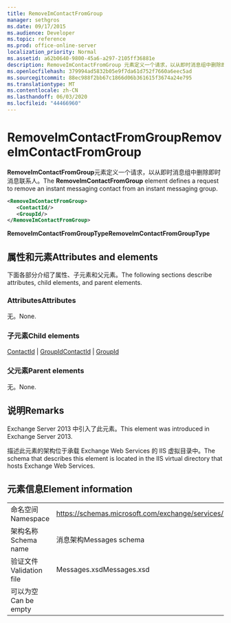 ```yaml
---
title: RemoveImContactFromGroup
manager: sethgros
ms.date: 09/17/2015
ms.audience: Developer
ms.topic: reference
ms.prod: office-online-server
localization_priority: Normal
ms.assetid: a62b0640-9800-45a6-a297-2105ff36881e
description: RemoveImContactFromGroup 元素定义一个请求，以从即时消息组中删除即时消息联系人。
ms.openlocfilehash: 379994ad5832b05e9f7da61d752f7660a6eec5ad
ms.sourcegitcommit: 88ec988f2bb67c1866d06b361615f3674a24e795
ms.translationtype: MT
ms.contentlocale: zh-CN
ms.lasthandoff: 06/03/2020
ms.locfileid: "44466960"
---
```

# <a name="removeimcontactfromgroup"></a><span data-ttu-id="bab1a-103">RemoveImContactFromGroup</span><span class="sxs-lookup"><span data-stu-id="bab1a-103">RemoveImContactFromGroup</span></span>

<span data-ttu-id="bab1a-104">**RemoveImContactFromGroup**元素定义一个请求，以从即时消息组中删除即时消息联系人。</span><span class="sxs-lookup"><span data-stu-id="bab1a-104">The **RemoveImContactFromGroup** element defines a request to remove an instant messaging contact from an instant messaging group.</span></span> 
  
```XML
<RemoveImContactFromGroup>
   <ContactId/>
   <GroupId/>
</RemoveImContactFromGroup>
```

 <span data-ttu-id="bab1a-105">**RemoveImContactFromGroupType**</span><span class="sxs-lookup"><span data-stu-id="bab1a-105">**RemoveImContactFromGroupType**</span></span>
## <a name="attributes-and-elements"></a><span data-ttu-id="bab1a-106">属性和元素</span><span class="sxs-lookup"><span data-stu-id="bab1a-106">Attributes and elements</span></span>

<span data-ttu-id="bab1a-107">下面各部分介绍了属性、子元素和父元素。</span><span class="sxs-lookup"><span data-stu-id="bab1a-107">The following sections describe attributes, child elements, and parent elements.</span></span>
  
### <a name="attributes"></a><span data-ttu-id="bab1a-108">Attributes</span><span class="sxs-lookup"><span data-stu-id="bab1a-108">Attributes</span></span>

<span data-ttu-id="bab1a-109">无。</span><span class="sxs-lookup"><span data-stu-id="bab1a-109">None.</span></span>
  
### <a name="child-elements"></a><span data-ttu-id="bab1a-110">子元素</span><span class="sxs-lookup"><span data-stu-id="bab1a-110">Child elements</span></span>

<span data-ttu-id="bab1a-111">[ContactId](contactid.md)  | [GroupId](groupid.md)</span><span class="sxs-lookup"><span data-stu-id="bab1a-111">[ContactId](contactid.md) | [GroupId](groupid.md)</span></span>
  
### <a name="parent-elements"></a><span data-ttu-id="bab1a-112">父元素</span><span class="sxs-lookup"><span data-stu-id="bab1a-112">Parent elements</span></span>

<span data-ttu-id="bab1a-113">无。</span><span class="sxs-lookup"><span data-stu-id="bab1a-113">None.</span></span>
  
## <a name="remarks"></a><span data-ttu-id="bab1a-114">说明</span><span class="sxs-lookup"><span data-stu-id="bab1a-114">Remarks</span></span>

<span data-ttu-id="bab1a-115">Exchange Server 2013 中引入了此元素。</span><span class="sxs-lookup"><span data-stu-id="bab1a-115">This element was introduced in Exchange Server 2013.</span></span>
  
<span data-ttu-id="bab1a-116">描述此元素的架构位于承载 Exchange Web Services 的 IIS 虚拟目录中。</span><span class="sxs-lookup"><span data-stu-id="bab1a-116">The schema that describes this element is located in the IIS virtual directory that hosts Exchange Web Services.</span></span>
  
## <a name="element-information"></a><span data-ttu-id="bab1a-117">元素信息</span><span class="sxs-lookup"><span data-stu-id="bab1a-117">Element information</span></span>

|||
|:-----|:-----|
|<span data-ttu-id="bab1a-118">命名空间</span><span class="sxs-lookup"><span data-stu-id="bab1a-118">Namespace</span></span>  <br/> |https://schemas.microsoft.com/exchange/services/2006/messages  <br/> |
|<span data-ttu-id="bab1a-119">架构名称</span><span class="sxs-lookup"><span data-stu-id="bab1a-119">Schema name</span></span>  <br/> |<span data-ttu-id="bab1a-120">消息架构</span><span class="sxs-lookup"><span data-stu-id="bab1a-120">Messages schema</span></span>  <br/> |
|<span data-ttu-id="bab1a-121">验证文件</span><span class="sxs-lookup"><span data-stu-id="bab1a-121">Validation file</span></span>  <br/> |<span data-ttu-id="bab1a-122">Messages.xsd</span><span class="sxs-lookup"><span data-stu-id="bab1a-122">Messages.xsd</span></span>  <br/> |
|<span data-ttu-id="bab1a-123">可以为空</span><span class="sxs-lookup"><span data-stu-id="bab1a-123">Can be empty</span></span>  <br/> ||
   

